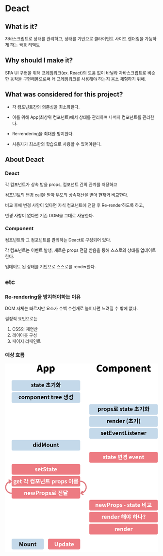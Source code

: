 # Deact

## What is it?

자바스크립트로 상태를 관리하고, 상태를 기반으로 클라이언트 사이드 렌더링을 가능하게 하는 짝퉁 리액트

## Why should I make it?

SPA UI 구현을 위해 프레임워크(ex. React)의 도움 없이 바닐라 자바스크립트로 비슷한 동작을 구현해봄으로써 왜 프레임워크를 사용해야 하는지 몸소 체험하기 위해.

## What was considered for this project?

- 각 컴포넌트간의 의존성을 최소화한다. 

- 이를 위해 App(최상위 컴포넌트)에서 상태를 관리하며 나머지 컴포넌트를 관리한다. 

- Re-rendering을 최대한 방지한다. 

- 사용자가 최소한의 학습으로 사용할 수 있어야한다.

## About Deact

### Deact 

각 컴포넌트가 상속 받을 props, 컴포넌트 간의 관계를 저장하고 

컴포넌트의 변경 call을 받아 부모의 상속재산을 받아 현재와 비교한다.

비교 후에 변경 사항이 있다면 자식 컴포넌트에 전달 후 Re-render하도록 하고,

변경 사항이 없다면 기존 DOM을 그대로 사용한다. 

### Component 

컴포넌트와 그 컴포넌트를 관리하는 Deact로 구성되어 있다. 

각 컴포넌트는 이벤트 발생, 새로운 props 전달 받음을 통해 스스로의 상태를 업데이트한다.

업데이트 된 상태를 기반으로 스스로를 render한다. 


## etc

### Re-rendering을 방지해야하는 이유

DOM 자체는 빠르지만 요소가 수백 수천개로 늘어나면 느려질 수 밖에 없다.

결정적 요인으로는 

1. CSS의 재연산
2. 레이아웃 구성
3. 페이지 리페인트

### 예상 흐름 

![image](./Deact.png)